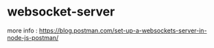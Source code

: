 # websocket-server

more info : https://blog.postman.com/set-up-a-websockets-server-in-node-js-postman/
